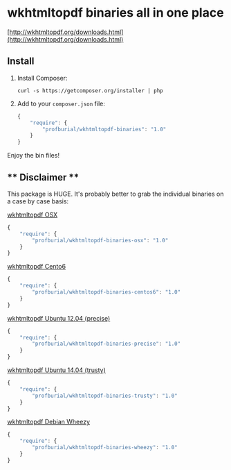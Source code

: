 # wkhtmltopdf binaries all in one place

[http://wkhtmltopdf.org/downloads.html](http://wkhtmltopdf.org/downloads.html)

## Install

1. Install Composer:

    ```    
    curl -s https://getcomposer.org/installer | php
    ```
    
1. Add to your `composer.json` file:

    ```js
    {
        "require": {
            "profburial/wkhtmltopdf-binaries": "1.0"
        }
    }
    ```

Enjoy the bin files!

## ** Disclaimer **

This package is HUGE. It's probably better to grab the individual binaries on a case by case basis:

[wkhtmltopdf OSX](https://github.com/profburial/wkhtmltopdf-binaries-osx)

```js
{
    "require": {
        "profburial/wkhtmltopdf-binaries-osx": "1.0"
    }
}
```

[wkhtmltopdf Cento6](https://github.com/profburial/wkhtmltopdf-binaries-centos6)

```js
{
    "require": {
        "profburial/wkhtmltopdf-binaries-centos6": "1.0"
    }
}
```

[wkhtmltopdf Ubuntu 12.04 (precise)](https://github.com/profburial/wkhtmltopdf-binaries-precise)

```js
{
    "require": {
        "profburial/wkhtmltopdf-binaries-precise": "1.0"
    }
}
```

[wkhtmltopdf Ubuntu 14.04 (trusty)](https://github.com/profburial/wkhtmltopdf-binaries-trusty)

```js
{
    "require": {
        "profburial/wkhtmltopdf-binaries-trusty": "1.0"
    }
}
```

[wkhtmltopdf Debian Wheezy](https://github.com/profburial/wkhtmltopdf-binaries-wheezy)

```js
{
    "require": {
        "profburial/wkhtmltopdf-binaries-wheezy": "1.0"
    }
}
```